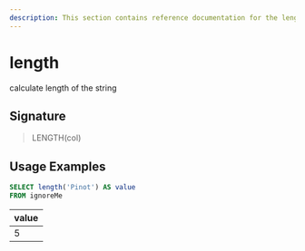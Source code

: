 ```yaml
---
description: This section contains reference documentation for the length function.
---
```


# length

calculate length of the string

## Signature

> LENGTH(col)

## Usage Examples

```sql
SELECT length('Pinot') AS value
FROM ignoreMe
```

| value   | 
| ------------- |
| 5 |
